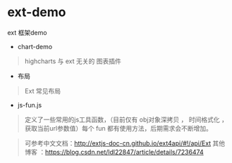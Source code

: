 # ext-demo
ext 框架demo

+ chart-demo
> highcharts  与 ext 无关的 图表插件

+ 布局
> Ext 常见布局

+ js-fun.js
> 定义了一些常用的js工具函数，（目前仅有 obj对象深拷贝 ， 时间格式化 ， 获取当前url参数值）每个 fun 都有使用方法，后期需求会不断增加。



> 可参考中文文档：http://extjs-doc-cn.github.io/ext4api/#!/api/Ext
> 其他博客 ：https://blog.csdn.net/ldl22847/article/details/7236474



